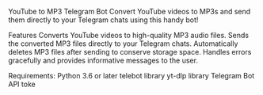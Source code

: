 YouTube to MP3 Telegram Bot
Convert YouTube videos to MP3s and send them directly to your Telegram chats using this handy bot!

Features
Converts YouTube videos to high-quality MP3 audio files.
Sends the converted MP3 files directly to your Telegram chats.
Automatically deletes MP3 files after sending to conserve storage space.
Handles errors gracefully and provides informative messages to the user.

Requirements:
Python 3.6 or later
telebot library
yt-dlp library
Telegram Bot API toke
